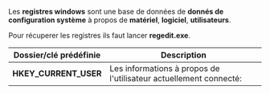 
Les **registres windows** sont une base de données de **donnés de configuration système** à propos de **matériel**, **logiciel**, **utilisateurs**.

Pour récuperer les registres ils faut lancer **regedit.exe**.

| **Dossier/clé prédéfinie** | Description |
| -------------------------- | ----------- |
| **HKEY_CURRENT_USER**      | Les informations à propos de l'utilisateur actuellement connecté:             |
